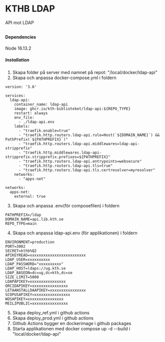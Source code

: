 # KTHB LDAP
API mot LDAP

##

###


#### Dependencies

Node 16.13.2

##### Installation

1.  Skapa folder på server med namnet på repot: "/local/docker/ldap-api"
2.  Skapa och anpassa docker-compose.yml i foldern
```
version: '3.6'

services:
  ldap-api:
    container_name: ldap-api
    image: ghcr.io/kth-biblioteket/ldap-api:${REPO_TYPE}
    restart: always
    env_file:
      - ./ldap-api.env
    labels:
      - "traefik.enable=true"
      - "traefik.http.routers.ldap-api.rule=Host(`${DOMAIN_NAME}`) && PathPrefix(`${PATHPREFIX}`)"
      - "traefik.http.routers.ldap-api.middlewares=ldap-api-stripprefix"
      - "traefik.http.middlewares.ldap-api-stripprefix.stripprefix.prefixes=${PATHPREFIX}"
      - "traefik.http.routers.ldap-api.entrypoints=websecure"
      - "traefik.http.routers.ldap-api.tls=true"
      - "traefik.http.routers.ldap-api.tls.certresolver=myresolver"
    networks:
      - "apps-net"

networks:
  apps-net:
    external: true
```
3.  Skapa och anpassa .env(för composefilen) i foldern
```
PATHPREFIX=/ldap
DOMAIN_NAME=api.lib.kth.se
REPO_TYPE=main
```
4.  Skapa och anpassa ldap-api.env (för applikationen) i foldern
```
ENVIRONMENT=production
PORT=3002
SECRET=kthb%Q2
APIKEYREAD=xxxxxxxxxxxxxxxxxxxxxxxxx
LDAP_USER=xxxxxxxxxx
LDAP_PASSWORD="xxxxxxxxxx"
LDAP_HOST=ldaps://ug.kth.se
LDAP_BASEDN=dc=ug,dc=kth,dc=se
SIZE_LIMIT=5000
LDAPAPIKEY=xxxxxxxxxxxxxxxx
ORCIDAPIKEY=xxxxxxxxxxxxxxxx
LETAANSTALLDAAPIKEY=xxxxxxxxxxxxxxxx
SCOPUSAPIKEY=xxxxxxxxxxxxxxxx
WOSAPIKEY=xxxxxxxxxxxxxxxx
MEILIPUBLIC=xxxxxxxxxxxxxxxx
```
5. Skapa deploy_ref.yml i github actions
6. Skapa deploy_prod.yml i github actions
7. Github Actions bygger en dockerimage i github packages
8. Starta applikationen med docker compose up -d --build i "local/docker/ldap-api"

